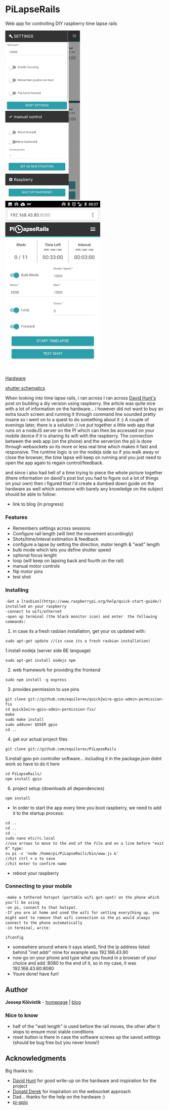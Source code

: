 # PiLapseRails
Web app for controlling DIY raspberry time lapse rails

![screenshot](/samples/screen2.jpg?raw=true "screenshot")   ![screenshot](/samples/screen1.jpg?raw=true "screenshot")

[Hardware](/samples/circuit.jpg)

[shutter schematics](/samples/mosfet.jpg)

When looking into time lapse rails, i ran across I ran across [David Hunt's](http://www.davidhunt.ie/lapse-pi-touch-a-touchscreen-timelapse-controller/) post on building a diy version using raspberry.
the article was quite nice with a lot of information on the hardware... i however did not want to buy an extra touch screen and running it through command line sounded pretty insane so i went on to a quest to do something about it :)
A couple of evenings later, there is a solution :) ive put together a little web app that runs on a nodeJS server on the PI which can then be accessed on your mobile device if it is sharing its wifi with the raspberry.
The connection between the web app (on the phone) and the server(on the pi) is done through websockets so its more or less real time which makes it fast and responsive.
The runtime logic is on the nodejs side so if you walk away or close the browser, the time lapse will keep on running and you just need to open the app again to regain control/feedback.

and since i also had hell of a time trying to piece the whole picture together (there information on david's post but you had to figure out a lot of things on your own) then i figured that i'd create a dumbed down guide on the hardware as well which someone with barely any knowledge on the subject should be able to follow:
*  link to blog (in progress)




### Features
* Remembers settings across sessions
* Configure rail length (will limit the movement accordingly)
* Shots/time/inteval estimation & feedback
* configure a lapse by setting the direction, motor length & "wait" length
* bulb mode which lets you define shutter speed
* optional focus lenght
* loop (will keep on lapsing back and fourth on the rail)
* manual motor controls
* flip motor pins
* test shot

### Installing

    -Get a [rasbian](https://www.raspberrypi.org/help/quick-start-guide/) installed on your raspberry
    -connect to wifi/ethernet
    -open up terminal (the black monitor icon) and enter  the following commands:
1. in case its a fresh rasbian installation, get your os updated with:


```
sudo apt-get update //(in case its a fresh rasbian installation)
```

1.install nodejs (server side BE language)

```
sudo apt-get install nodejs npm
```

2. web framework for providing the frontend

```
sudo npm install -g express

```
3. provides permission to use pins

```
git clone git://github.com/equilerex/quick2wire-gpio-admin-permission-fix
cd quick2wire-gpio-admin-permission-fix/
make
sudo make install
sudo adduser $USER gpio
cd ..
```

4. get our actual project files

```
git clone git://github.com/equilerex/PiLapseRails
```

5.install gpio pin controller software... including it in the package.json didnt work so have to do it here

```
cd PiLapseRails/
npm install gpio
```

6. project setup (downloads all dependencies)

```
npm install
```


* In order to start the app every time you boot raspberry, we need to add it to the startup process:

```
cd ..
cd ..
cd ..
sudo nano etc/rc.local
//use arrows to move to the end of the file and on a line before "exit 0" type:
su pi -c 'node /home/pi/PiLapseRails/bin/www.js &'
//hit ctrl + o to save
//hit enter to confirm name
```

* reboot your raspberry

### Connecting to your mobile
    -make a tethered hotspot (portable wifi got-spot) on the phone which you'll be using
    -on pi, connect to that hotspot.
    -If you are at home and used the wifi for setting everything up, you might want to remove that wifi connection so the pi would always connect to the phone automatically
    -in terminal, write:

```
ifconfig
```

* somewhere around where it says wlan0, find the ip address listed behind "inet addr" mine for example was 192.168.43.80
* now go on your phone and type what you found in a browser of your choice and add :8080 to the end of it, so in my case, it was 192.168.43.80:8080
* Youre done! have fun!

## Author

**Joosep Kõivistik** - [homepage](https://koivistik.com) |  [blog](https://blog.koivistik.com)

### Nice to know
* half of the "wait length" is used before the rail moves, the other after it stops to ensure most stable conditions
* reset button is there in case the software screws up the saved settings (should be bug free but you never know!)


## Acknowledgments

Big thanks to:
* [David Hunt](http://www.davidhunt.ie/lapse-pi-touch-a-touchscreen-timelapse-controller/) for good write-up on the hardware and inspiration for the project
* [Donald Derek](http://blog.donaldderek.com/2013/06/build-your-own-google-tv-using-raspberrypi-nodejs-and-socket-io/) for inspiration on the websocket approach
* Dad... thanks for the help on the hardware :)
* [pi-gpio](https://github.com/rakeshpai/pi-gpio)
